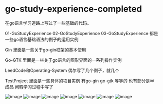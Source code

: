 # go-study-experience-completed
在go语言学习道路上写过了一些基础的代码。

01-GoStudyExperience  02-GoStudyExperience  03-GoStudyExperience
都是一些go语言基础语法的例子的运用实例 

Gin 里面是一些关于go-gin框架的基本使用

Go-GTK 里面是一些关于go语言的图形界面的一系列操作实例

LeedCode和Operating-System 偶尔写了几个例子，就几个

TestProject 里面是一些具体的项目实例 有go-gin go-gtk 等等的  也有部分是半成品 闲暇学习过程中写了

![image](https://github.com/gopherer/go-study-experience-completed/raw/main/readmePhoto/01GoStudyExperience.png)
![image](https://github.com/gopherer/go-study-experience-completed/raw/main/readmePhoto/02GoStudyExperience.png)
![image](https://github.com/gopherer/go-study-experience-completed/raw/main/readmePhoto/03GoStudyExperience.png)
![image](https://github.com/gopherer/go-study-experience-completed/raw/main/readmePhoto/go-gin.png)
![image](https://github.com/gopherer/go-study-experience-completed/raw/main/readmePhoto/go-gtk.png)
![image](https://github.com/gopherer/go-study-experience-completed/raw/main/readmePhoto/leedCode-OperatingSystem.png)
![image](https://github.com/gopherer/go-study-experience-completed/raw/main/readmePhoto/testProject.png)








